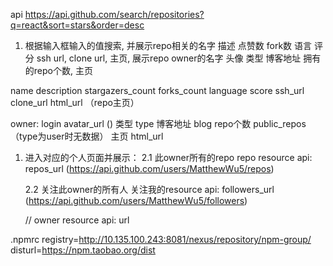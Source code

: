 api 
https://api.github.com/search/repositories?q=react&sort=stars&order=desc

1. 根据输入框输入的值搜索, 并展示repo相关的名字 描述 点赞数 fork数 语言 评分 ssh url, clone url, 主页, 展示repo owner的名字 头像 类型 博客地址 拥有的repo个数, 主页

name
description
stargazers_count
forks_count
language
score
ssh_url
clone_url
html_url （repo主页）

owner:
login
avatar_url (<img src="">)
类型 type
博客地址 blog
repo个数 public_repos （type为user时无数据）
主页 html_url

1. 进入对应的个人页面并展示：
   2.1 此owner所有的repo
    repo resource api: repos_url (https://api.github.com/users/MatthewWu5/repos)
   
   2.2 关注此owner的所有人
    关注我的resource api: followers_url (https://api.github.com/users/MatthewWu5/followers)
    
    // owner resource api: url


.npmrc
registry=http://10.135.100.243:8081/nexus/repository/npm-group/
disturl=https://npm.taobao.org/dist


